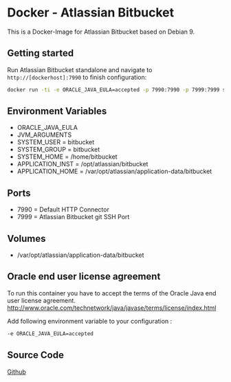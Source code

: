 # Docker - Atlassian Bitbucket

This is a Docker-Image for Atlassian Bitbucket based on Debian 9.

## Getting started
Run Atlassian Bitbucket standalone and navigate to `http://[dockerhost]:7990` to finish configuration:

```bash
docker run -ti -e ORACLE_JAVA_EULA=accepted -p 7990:7990 -p 7999:7999 streacs/atlassian-bitbucket:x.x.x
```

## Environment Variables
* ORACLE_JAVA_EULA
* JVM_ARGUMENTS
* SYSTEM_USER = bitbucket
* SYSTEM_GROUP = bitbucket
* SYSTEM_HOME = /home/bitbucket
* APPLICATION_INST = /opt/atlassian/bitbucket
* APPLICATION_HOME = /var/opt/atlassian/application-data/bitbucket

## Ports
* 7990 = Default HTTP Connector
* 7999 = Atlassian Bitbucket git SSH Port

## Volumes
* /var/opt/atlassian/application-data/bitbucket

## Oracle end user license agreement
To run this container you have to accept the terms of the Oracle Java end user license agreement.
http://www.oracle.com/technetwork/java/javase/terms/license/index.html

Add following environment variable to your configuration : 
```bash
-e ORACLE_JAVA_EULA=accepted
```

## Source Code
[Github](https://github.com/streacs/docker_atlassian_bitbucket)